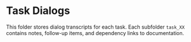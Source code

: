 # Task Dialogs
This folder stores dialog transcripts for each task. Each subfolder `task_XX` contains notes, follow-up items, and dependency links to documentation.
